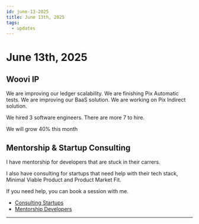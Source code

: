 ```yaml
---
id: june-13-2025
title: June 13th, 2025
tags:
  - updates
---
```


# June 13th, 2025

## Woovi IP

We are improving our ledger scalability.
We are finishing Pix Automatic tests.
We are improving our BaaS solution.
We are working on Pix Indirect solution.

We hired 3 software engineers.
There are more 7 to hire.

We will grow 40% this month

## Mentorship & Startup Consulting

I have mentorship for developers that are stuck in their carrers.

I also have consulting for startups that need help with their tech stack, Minimal Viable Product and Product Market Fit.

If you need help, you can book a session with me.

- [Consulting Startups](../../../paid-consulting-startups.mdx)
- [Mentorship Developers](../../../paid-mentorship-developers.mdx)

---
